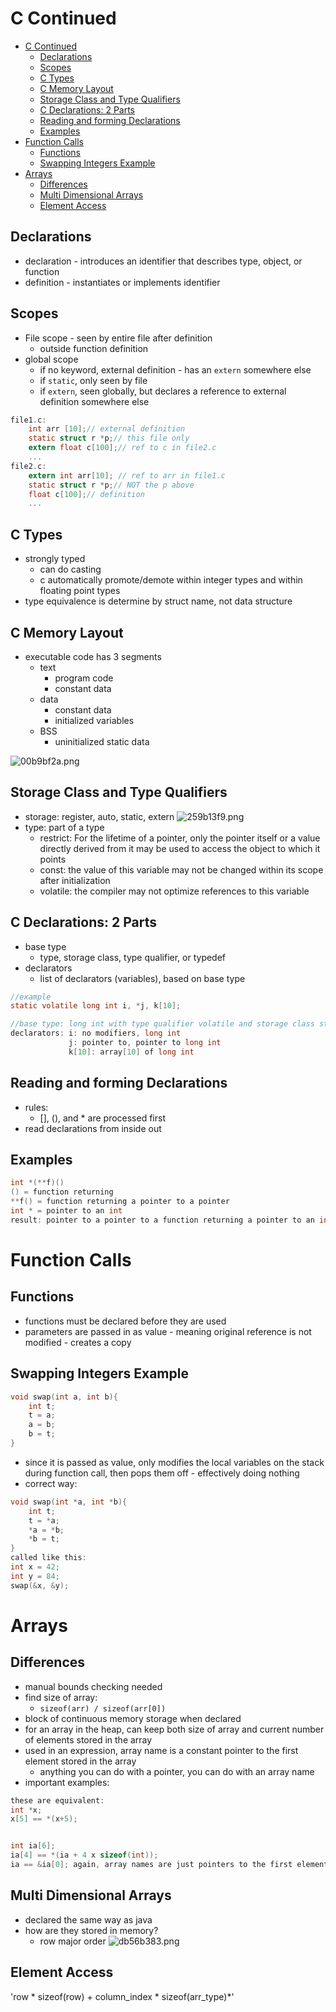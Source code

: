 # C Continued
- [C Continued](#c-continued)
    - [Declarations](#declarations)
    - [Scopes](#scopes)
    - [C Types](#c-types)
    - [C Memory Layout](#c-memory-layout)
    - [Storage Class and Type Qualifiers](#storage-class-and-type-qualifiers)
    - [C Declarations: 2 Parts](#c-declarations-2-parts)
    - [Reading and forming Declarations](#reading-and-forming-declarations)
    - [Examples](#examples)
- [Function Calls](#function-calls)
    - [Functions](#functions)
    - [Swapping Integers Example](#swapping-integers-example)
- [Arrays](#arrays)
    - [Differences](#differences)
    - [Multi Dimensional Arrays](#multi-dimensional-arrays)
    - [Element Access](#element-access)
## Declarations
- declaration - introduces an identifier that describes type, object, or function
- definition - instantiates or implements identifier

## Scopes
- File scope - seen by entire file after definition
    - outside function definition
- global scope
    - if no keyword, external definition - has an `extern` somewhere else
    - if `static`, only seen by file
    - if `extern`, seen globally, but declares a reference to external definition somewhere else

```c
file1.c:
    int arr [10];// external definition
    static struct r *p;// this file only
    extern float c[100];// ref to c in file2.c
    ...
file2.c:
    extern int arr[10]; // ref to arr in file1.c
    static struct r *p;// NOT the p above
    float c[100];// definition
    ...
```
## C Types
- strongly typed
    - can do casting
    - c automatically promote/demote within integer types and within floating point types
- type equivalence is determine by struct name, not data structure

## C Memory Layout
- executable code has 3 segments
    - text
        - program code
        - constant data
    - data
        - constant data
        - initialized variables
    - BSS
        - uninitialized static data

![00b9bf2a.png](attachments/00b9bf2a.png)

## Storage Class and Type Qualifiers
- storage: register, auto, static, extern
![259b13f9.png](attachments/259b13f9.png)
- type: part of a type
    - restrict: For the lifetime of a pointer, only the pointer itself or a value directly derived from it may be used to access the object to which it points
    - const: the value of this variable may not be changed within its scope after initialization
    - volatile: the compiler may not optimize references to this variable

## C Declarations: 2 Parts
- base type
    - type, storage class, type qualifier, or typedef
- declarators
    - list of declarators (variables), based on base type

```c
//example
static volatile long int i, *j, k[10];

//base type: long int with type qualifier volatile and storage class static
declarators: i: no modifiers, long int
             j: pointer to, pointer to long int
             k[10]: array[10] of long int
```
## Reading and forming Declarations
- rules:
    - [], (), and * are processed first
- read declarations from inside out

## Examples
```c
int *(**f)()
() = function returning
**f() = function returning a pointer to a pointer
int * = pointer to an int
result: pointer to a pointer to a function returning a pointer to an int
````

# Function Calls

## Functions
- functions must be declared before they are used
- parameters are passed in as value - meaning original reference is not modified - creates a copy

## Swapping Integers Example
```c
void swap(int a, int b){
    int t;
    t = a;
    a = b;
    b = t;
} 
```
- since it is passed as value, only modifies the local variables on the stack during function call, then pops them off - effectively doing nothing
- correct way:

```c
void swap(int *a, int *b){
    int t;
    t = *a;
    *a = *b;
    *b = t;
}
called like this:
int x = 42;
int y = 84;
swap(&x, &y);
```
# Arrays
## Differences
- manual bounds checking needed
- find size of array:
    - `sizeof(arr) / sizeof(arr[0])`
- block of continuous memory storage when declared
- for an array in the heap, can keep both size of array and current number of elements stored in the array
- used in an expression, array name is a constant pointer to the first element stored in the array
    - anything you can do with a pointer, you can do with an array name
- important examples:
```c
these are equivalent:
int *x;
x[5] == *(x+5);


int ia[6];
ia[4] == *(ia + 4 x sizeof(int));
ia == &ia[0]; again, array names are just pointers to the first element
```
## Multi Dimensional Arrays
- declared the same way as java
- how are they stored in memory?
    - row major order
![db56b383.png](attachments/db56b383.png)

## Element Access
'row * sizeof(row) + column_index * sizeof(arr_type)*'